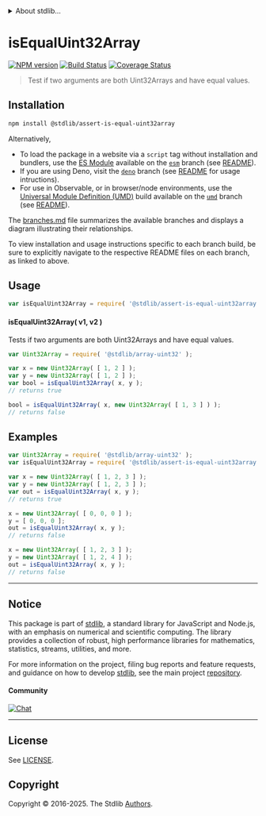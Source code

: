 <!--

@license Apache-2.0

Copyright (c) 2025 The Stdlib Authors.

Licensed under the Apache License, Version 2.0 (the "License");
you may not use this file except in compliance with the License.
You may obtain a copy of the License at

   http://www.apache.org/licenses/LICENSE-2.0

Unless required by applicable law or agreed to in writing, software
distributed under the License is distributed on an "AS IS" BASIS,
WITHOUT WARRANTIES OR CONDITIONS OF ANY KIND, either express or implied.
See the License for the specific language governing permissions and
limitations under the License.

-->


<details>
  <summary>
    About stdlib...
  </summary>
  <p>We believe in a future in which the web is a preferred environment for numerical computation. To help realize this future, we've built stdlib. stdlib is a standard library, with an emphasis on numerical and scientific computation, written in JavaScript (and C) for execution in browsers and in Node.js.</p>
  <p>The library is fully decomposable, being architected in such a way that you can swap out and mix and match APIs and functionality to cater to your exact preferences and use cases.</p>
  <p>When you use stdlib, you can be absolutely certain that you are using the most thorough, rigorous, well-written, studied, documented, tested, measured, and high-quality code out there.</p>
  <p>To join us in bringing numerical computing to the web, get started by checking us out on <a href="https://github.com/stdlib-js/stdlib">GitHub</a>, and please consider <a href="https://opencollective.com/stdlib">financially supporting stdlib</a>. We greatly appreciate your continued support!</p>
</details>

# isEqualUint32Array

[![NPM version][npm-image]][npm-url] [![Build Status][test-image]][test-url] [![Coverage Status][coverage-image]][coverage-url] <!-- [![dependencies][dependencies-image]][dependencies-url] -->

> Test if two arguments are both Uint32Arrays and have equal values.

<section class="installation">

## Installation

```bash
npm install @stdlib/assert-is-equal-uint32array
```

Alternatively,

-   To load the package in a website via a `script` tag without installation and bundlers, use the [ES Module][es-module] available on the [`esm`][esm-url] branch (see [README][esm-readme]).
-   If you are using Deno, visit the [`deno`][deno-url] branch (see [README][deno-readme] for usage intructions).
-   For use in Observable, or in browser/node environments, use the [Universal Module Definition (UMD)][umd] build available on the [`umd`][umd-url] branch (see [README][umd-readme]).

The [branches.md][branches-url] file summarizes the available branches and displays a diagram illustrating their relationships.

To view installation and usage instructions specific to each branch build, be sure to explicitly navigate to the respective README files on each branch, as linked to above.

</section>

<section class="usage">

## Usage

```javascript
var isEqualUint32Array = require( '@stdlib/assert-is-equal-uint32array' );
```

#### isEqualUint32Array( v1, v2 )

Tests if two arguments are both Uint32Arrays and have equal values.

```javascript
var Uint32Array = require( '@stdlib/array-uint32' );

var x = new Uint32Array( [ 1, 2 ] );
var y = new Uint32Array( [ 1, 2 ] );
var bool = isEqualUint32Array( x, y );
// returns true

bool = isEqualUint32Array( x, new Uint32Array( [ 1, 3 ] ) );
// returns false
```

</section>

<!-- /.usage -->

<section class="notes">

</section>

<!-- /.notes -->

<section class="examples">

## Examples

<!-- eslint no-undef: "error" -->

```javascript
var Uint32Array = require( '@stdlib/array-uint32' );
var isEqualUint32Array = require( '@stdlib/assert-is-equal-uint32array' );

var x = new Uint32Array( [ 1, 2, 3 ] );
var y = new Uint32Array( [ 1, 2, 3 ] );
var out = isEqualUint32Array( x, y );
// returns true

x = new Uint32Array( [ 0, 0, 0 ] );
y = [ 0, 0, 0 ];
out = isEqualUint32Array( x, y );
// returns false

x = new Uint32Array( [ 1, 2, 3 ] );
y = new Uint32Array( [ 1, 2, 4 ] );
out = isEqualUint32Array( x, y );
// returns false
```

</section>

<!-- /.examples -->

<!-- Section for related `stdlib` packages. Do not manually edit this section, as it is automatically populated. -->

<section class="related">

</section>

<!-- /.related -->

<!-- Section for all links. Make sure to keep an empty line after the `section` element and another before the `/section` close. -->


<section class="main-repo" >

* * *

## Notice

This package is part of [stdlib][stdlib], a standard library for JavaScript and Node.js, with an emphasis on numerical and scientific computing. The library provides a collection of robust, high performance libraries for mathematics, statistics, streams, utilities, and more.

For more information on the project, filing bug reports and feature requests, and guidance on how to develop [stdlib][stdlib], see the main project [repository][stdlib].

#### Community

[![Chat][chat-image]][chat-url]

---

## License

See [LICENSE][stdlib-license].


## Copyright

Copyright &copy; 2016-2025. The Stdlib [Authors][stdlib-authors].

</section>

<!-- /.stdlib -->

<!-- Section for all links. Make sure to keep an empty line after the `section` element and another before the `/section` close. -->

<section class="links">

[npm-image]: http://img.shields.io/npm/v/@stdlib/assert-is-equal-uint32array.svg
[npm-url]: https://npmjs.org/package/@stdlib/assert-is-equal-uint32array

[test-image]: https://github.com/stdlib-js/assert-is-equal-uint32array/actions/workflows/test.yml/badge.svg?branch=main
[test-url]: https://github.com/stdlib-js/assert-is-equal-uint32array/actions/workflows/test.yml?query=branch:main

[coverage-image]: https://img.shields.io/codecov/c/github/stdlib-js/assert-is-equal-uint32array/main.svg
[coverage-url]: https://codecov.io/github/stdlib-js/assert-is-equal-uint32array?branch=main

<!--

[dependencies-image]: https://img.shields.io/david/stdlib-js/assert-is-equal-uint32array.svg
[dependencies-url]: https://david-dm.org/stdlib-js/assert-is-equal-uint32array/main

-->

[chat-image]: https://img.shields.io/gitter/room/stdlib-js/stdlib.svg
[chat-url]: https://app.gitter.im/#/room/#stdlib-js_stdlib:gitter.im

[stdlib]: https://github.com/stdlib-js/stdlib

[stdlib-authors]: https://github.com/stdlib-js/stdlib/graphs/contributors

[umd]: https://github.com/umdjs/umd
[es-module]: https://developer.mozilla.org/en-US/docs/Web/JavaScript/Guide/Modules

[deno-url]: https://github.com/stdlib-js/assert-is-equal-uint32array/tree/deno
[deno-readme]: https://github.com/stdlib-js/assert-is-equal-uint32array/blob/deno/README.md
[umd-url]: https://github.com/stdlib-js/assert-is-equal-uint32array/tree/umd
[umd-readme]: https://github.com/stdlib-js/assert-is-equal-uint32array/blob/umd/README.md
[esm-url]: https://github.com/stdlib-js/assert-is-equal-uint32array/tree/esm
[esm-readme]: https://github.com/stdlib-js/assert-is-equal-uint32array/blob/esm/README.md
[branches-url]: https://github.com/stdlib-js/assert-is-equal-uint32array/blob/main/branches.md

[stdlib-license]: https://raw.githubusercontent.com/stdlib-js/assert-is-equal-uint32array/main/LICENSE

</section>

<!-- /.links -->
